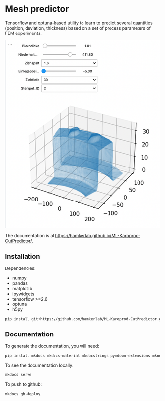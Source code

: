 # Mesh predictor

Tensorflow and optuna-based utility to learn to predict several quantities (position, deviation, thickness) based on a set of process parameters of FEM experiments.

![](docs/sliders.png)

The documentation is at <https://hamkerlab.github.io/ML-Karoprod-CutPredictor/>. 

## Installation

Dependencies:

* numpy 
* pandas
* matplotlib
* ipywidgets
* tensorflow >=2.6
* optuna
* h5py

```bash
pip install git+https://github.com/hamkerlab/ML-Karoprod-CutPredictor.git@master
```

## Documentation


To generate the documentation, you will need:

```bash
pip install mkdocs mkdocs-material mkdocstrings pymdown-extensions mknotebooks
```

To see the documentation locally:

```bash
mkdocs serve
```

To push to github:

```bash
mkdocs gh-deploy
```